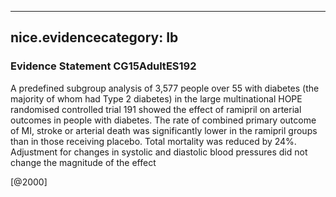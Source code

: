 
---
nice.evidencecategory: Ib
---

### Evidence Statement CG15AdultES192
A predefined subgroup analysis of 3,577 people over 55 with diabetes (the majority of whom had Type 2 diabetes) in the large multinational HOPE randomised controlled trial 191 showed the effect of ramipril on arterial outcomes in people with diabetes. The rate of combined primary outcome of MI, stroke or arterial death was significantly lower in the ramipril groups than in those receiving placebo. Total mortality was reduced by 24%. Adjustment for changes in systolic and diastolic blood pressures did not change the magnitude of the effect

[@2000]

